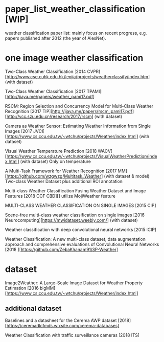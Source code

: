 # paper_list_weather_classification [WIP]
weather classification paper list: mainly focus on recent progress, e.g. papers published after 2012 (the year of AlexNet).

# one image weather classification
Two-Class Weather Classification [2014 CVPR][http://www.cse.cuhk.edu.hk/leojia/projects/weatherclassify/index.htm] (with dataset)

Two-Class Weather Classification [2017 TPAMI][http://jiaya.me/papers/weather_pami17.pdf]

RSCM: Region Selection and Concurrency Model for Multi-Class Weather Recognition [2017 TIP][http://jiaya.me/papers/rscm_pami17.pdf]
[http://vcc.szu.edu.cn/research/2017/rscm] (with dataset)

Camera as Weather Sensor: Estimating Weather Information from Single Images [2017 JVCI][https://www.cs.ccu.edu.tw/~wtchu/projects/Weather/index.html] (with dataset)

Visual Weather Temperature Prediction [2018 WACV][https://www.cs.ccu.edu.tw/~wtchu/projects/VisualWeatherPrediction/index.html] (with dataset)
Only on temperature

A Multi-Task Framework for Weather Recognition [2017 MM][https://github.com/wzgwzg/Multitask_Weather] (with dataset & model)
Two-class Weather Dataset plus additional ROI annotation

Multi-class Weather Classification Fusing Weather Dataset and Image Features [2018 CCF CBD][]
utilize MojiWeather feature

MULTI-CLASS WEATHER CLASSIFICATION ON SINGLE IMAGES [2015 CIP]

Scene-free multi-class weather classification on single images [2016 Neurocomputing][https://mwidataset.weebly.com/] (with dataset)

Weather classification with deep convolutional neural networks [2015 ICIP]

Weather Classification: A new multi-class dataset, data augmentation approach and comprehensive evaluations of Convolutional Neural Networks [2018 ][https://github.com/ZebaKhanam91/SP-Weather]

# dataset
Image2Weather: A Large-Scale Image Dataset for Weather Property Estimation [2016 bigMM][https://www.cs.ccu.edu.tw/~wtchu/projects/Weather/index.html]

## additional dataset
Baselines and a datasheet for the Cerema AWP dataset [2018][https://ceremadlcfmds.wixsite.com/cerema-databases]

Weather Classification with traffic surveillance cameras [2018 ITS]
